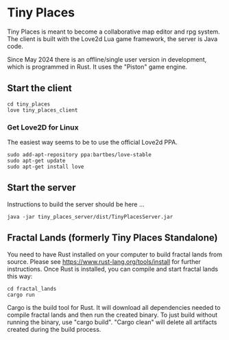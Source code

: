 # Tiny Places

Tiny Places is meant to become a collaborative map editor and rpg system. The client is built with
the Love2d Lua game framework, the server is Java code.

Since May 2024 there is an offline/single user version in development, which is programmed in Rust. It uses the "Piston" game engine. 

## Start the client

    cd tiny_places
    love tiny_places_client

### Get Love2D for Linux

The easiest way seems to be to use the official Love2d PPA.

    sudo add-apt-repository ppa:bartbes/love-stable
    sudo apt-get update
    sudo apt-get install love

## Start the server

Instructions to build the server should be here ...

    java -jar tiny_places_server/dist/TinyPlacesServer.jar

## Fractal Lands (formerly Tiny Places Standalone)

You need to have Rust installed on your computer to build fractal lands from source. Please see https://www.rust-lang.org/tools/install for further instructions. Once Rust is installed, you can compile and start fractal lands this way:

    cd fractal_lands
    cargo run

Cargo is the build tool for Rust. It will download all dependencies needed to compile fractal lands and then run the created binary. To just build without running the binary, use "cargo build". "Cargo clean" will delete all artifacts created during the build process.
